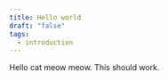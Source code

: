 ```yaml
---
title: Hello world
draft: "false"
tags:
  - introduction
---
```

Hello cat meow meow. This should work.